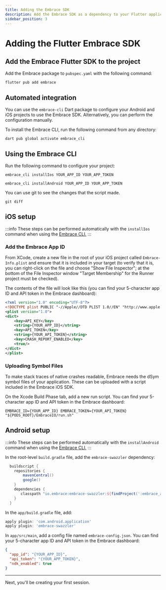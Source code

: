 ```yaml
---
title: Adding the Embrace SDK
description: Add the Embrace SDK as a dependency to your Flutter application
sidebar_position: 3
---
```


# Adding the Flutter Embrace SDK

## Add the Embrace Flutter SDK to the project

Add the Embrace package to `pubspec.yaml` with the following command:

```shell-session
flutter pub add embrace
```

## Automated integration

You can use the `embrace-cli` Dart package to configure your Android and iOS projects to use the Embrace SDK. Alternatively, you can perform the configuration manually.

To install the Embrace CLI, run the following command from any directory:

```shell-session
dart pub global activate embrace_cli
```

## Using the Embrace CLI

Run the following command to configure your project:
<Tabs groupId="platform" queryString="platform">
<TabItem value="ios" label="iOS">

```shell-session
embrace_cli installIos YOUR_APP_ID YOUR_APP_TOKEN
```

</TabItem>
<TabItem value="android" label="Android">

```shell-session
embrace_cli installAndroid YOUR_APP_ID YOUR_APP_TOKEN
```

</TabItem>
</Tabs>

You can use git to see the changes that the script made.

```shell-session
git diff
```

## iOS setup

:::info
These steps can be performed automatically with the `installIos` command when using the [Embrace CLI.](#using-the-embrace-cli)
:::

### Add the Embrace App ID

From XCode, create a new file in the root of your iOS project called `Embrace-Info.plist` and ensure that it is included in your target (to verify that it is, you can right-click on the file and choose "Show File Inspector"; at the bottom of the File Inspector window "Target Membership" for the Runner project must be checked). 

The contents of the file will look like this (you can find your 5-character app ID and API token in the Embrace dashboard):

```xml
<?xml version="1.0" encoding="UTF-8"?>
<!DOCTYPE plist PUBLIC "-//Apple//DTD PLIST 1.0//EN" "http://www.apple.com/DTDs/PropertyList-1.0.dtd">
<plist version="1.0">
<dict>
    <key>API_KEY</key>
    <string>{YOUR_APP_ID}</string>
    <key>API_TOKEN</key>
  	<string>{YOUR_API_TOKEN}</string>
    <key>CRASH_REPORT_ENABLED</key>
    <true/>
</dict>
</plist>
```

### Uploading Symbol Files

To make stack traces of native crashes readable, Embrace needs the dSym symbol files of your application. These can be uploaded with a script included in the Embrace iOS SDK.

On the Xcode Build Phase tab, add a new run script. You can find your 5-character app ID and API token in the Embrace dashboard:

```
EMBRACE_ID={YOUR_APP_ID} EMBRACE_TOKEN={YOUR_API_TOKEN} "${PODS_ROOT}/EmbraceIO/run.sh"
```

## Android setup

:::info
These steps can be performed automatically with the `installAndroid` command when using the [Embrace CLI.](#using-the-embrace-cli)
:::

In the root-level `build.gradle` file, add the `embrace-swazzler` dependency:

```gradle
  buildscript {
    repositories {
        mavenCentral()
        google()
    }
    dependencies {
       classpath "io.embrace:embrace-swazzler:${findProject(':embrace_android').properties['emb_android_sdk']}"
    }
  }
```

In the `app/build.gradle` file, add:

```gradle
apply plugin: 'com.android.application'
apply plugin: 'embrace-swazzler'
```

In `app/src/main`, add a config file named `embrace-config.json`. You can find your 5-character app ID and API token in the Embrace dashboard:

```json
{
  "app_id": "{YOUR_APP_ID}",
  "api_token": "{YOUR_APP_TOKEN}",
  "ndk_enabled": true
}
```

---

Next, you'll be creating your first session.
